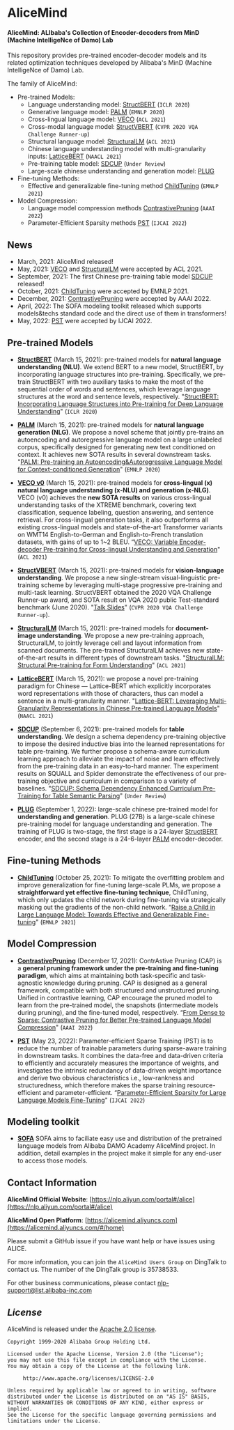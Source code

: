 # AliceMind
#### AliceMind: ALIbaba's Collection of Encoder-decoders from MinD (Machine IntelligeNce of Damo) Lab
This repository provides pre-trained encoder-decoder models and its related optimization techniques developed by Alibaba's MinD (Machine IntelligeNce of Damo) Lab.

The family of AliceMind:
* Pre-trained Models:
     * Language understanding model: [StructBERT](https://github.com/alibaba/AliceMind/tree/main/StructBERT) (```ICLR 2020```)
     * Generative language model: [PALM](https://github.com/alibaba/AliceMind/tree/main/PALM) (```EMNLP 2020```)
     * Cross-lingual language model: [VECO](https://github.com/alibaba/AliceMind/tree/main/VECO) (```ACL 2021```)
     * Cross-modal language model: [StructVBERT](https://github.com/alibaba/AliceMind/tree/main/StructVBERT) (```CVPR 2020 VQA Challenge Runner-up```)
     * Structural language model: [StructuralLM](https://github.com/alibaba/AliceMind/tree/main/StructuralLM) (```ACL 2021```)
     * Chinese language understanding model with multi-granularity inputs: [LatticeBERT](https://github.com/alibaba/AliceMind/tree/main/LatticeBERT) (```NAACL 2021```)
     * Pre-training table model: [SDCUP](https://github.com/alibaba/AliceMind/tree/main/SDCUP) (```Under Review```)
     * Large-scale chinese understanding and generation model: [PLUG](https://github.com/alibaba/AliceMind/tree/main/PLUG)
* Fine-tuning Methods:
     * Effective and generalizable fine-tuning method [ChildTuning](https://github.com/alibaba/AliceMind/tree/main/ChildTuning) (```EMNLP 2021```)
* Model Compression:
     * Language model compression methods [ContrastivePruning](https://github.com/alibaba/AliceMind/tree/main/ContrastivePruning) (```AAAI 2022```)
     * Parameter-Efficient Sparsity methods [PST](https://github.com/alibaba/AliceMind/tree/main/S4/PST) (```IJCAI 2022```)

## News
- March, 2021: AliceMind released!
- May, 2021: [VECO](https://arxiv.org/abs/2010.16046) and [StructuralLM](https://arxiv.org/abs/2105.11210) were accepted by ACL 2021.
- September, 2021: The first Chinese pre-training table model [SDCUP](https://arxiv.org/abs/2103.04399) released!
- October, 2021: [ChildTuning](https://arxiv.org/abs/2109.05687) were accepted by EMNLP 2021.
- December, 2021: [ContrastivePruning](https://github.com/alibaba/AliceMind/tree/main/ContrastivePruning) were accepted by AAAI 2022.
- April, 2022: The SOFA modeling toolkit released which supports models&techs standard code and the direct use of them in transformers!
- May, 2022: [PST](https://arxiv.org/abs/2205.11005) were accepted by IJCAI 2022.

## Pre-trained Models
- [**StructBERT**](StructBERT) (March 15, 2021): pre-trained models for **natural language understanding (NLU)**. We extend BERT to a new model, StructBERT, by incorporating language structures into pre-training. Specifically, we pre-train StructBERT with two auxiliary tasks to make the most of the sequential order of words and sentences, which leverage language structures at the word and sentence levels, respectively. "[StructBERT: Incorporating Language Structures into Pre-training for Deep Language Understanding](https://arxiv.org/abs/1908.04577)" (```ICLR 2020```)

- [**PALM**](PALM) (March 15, 2021): pre-trained models for **natural language generation (NLG)**. We propose a novel scheme that jointly pre-trains an autoencoding and autoregressive language model on a large unlabeled corpus, specifically designed for generating new text conditioned on context. It achieves new SOTA results in several downstream tasks. "[PALM: Pre-training an Autoencoding&Autoregressive Language Model for Context-conditioned Generation](https://arxiv.org/abs/2004.07159)" (```EMNLP 2020```)

- [**VECO v0**](VECO) (March 15, 2021): pre-trained models for **cross-lingual (x) natural language understanding (x-NLU) and generation (x-NLG)**. VECO (v0) achieves the **new SOTA results** on various cross-lingual understanding tasks of the XTREME benchmark, covering text classification, sequence labeling, question answering, and sentence retrieval.  For cross-lingual generation tasks, it also outperforms all existing cross-lingual models and state-of-the-art Transformer variants on WMT14 English-to-German and English-to-French translation datasets, with gains of up to 1~2 BLEU. “[VECO: Variable Encoder-decoder Pre-training for Cross-lingual Understanding and Generation](https://arxiv.org/abs/2010.16046)" (```ACL 2021```)

- [**StructVBERT**](StructVBERT) (March 15, 2021): pre-trained models for **vision-language understanding**. We propose a new single-stream visual-linguistic pre-training scheme by leveraging multi-stage progressive pre-training and multi-task learning. StructVBERT obtained the 2020 VQA Challenge Runner-up award, and SOTA result on VQA 2020 public Test-standard benchmark (June 2020). "[Talk Slides](StructVBERT/StructVBERT-talk.pdf)" (```CVPR 2020 VQA Challenge Runner-up```).

- [**StructuralLM**](StructuralLM) (March 15, 2021): pre-trained models for **document-image understanding**. We propose a new pre-training approach, StructuralLM, to jointly leverage cell and layout information from scanned documents. The pre-trained StructuralLM achieves new state-of-the-art results in different types of downstream tasks. "[StructuralLM: Structural Pre-training for Form Understanding](https://arxiv.org/abs/2105.11210)" (```ACL 2021```)
- [**LatticeBERT**](LatticeBERT) (March 15, 2021): we propose a novel pre-training paradigm for Chinese — Lattice-BERT which explicitly incorporates word representations with those of characters, thus can model a sentence in a multi-granularity manner. "[Lattice-BERT: Leveraging Multi-Granularity Representations in Chinese Pre-trained Language Models](https://arxiv.org/abs/2104.07204)" (`NAACL 2021`)

- [**SDCUP**](SDCUP) (September 6, 2021): pre-trained models for **table understanding**. We design a schema dependency pre-training objective to impose the desired inductive bias into the learned representations for table pre-training. We further propose a schema-aware curriculum learning approach to alleviate the impact of noise and learn effectively from the pre-training data in an easy-to-hard manner. The experiment results on SQUALL and Spider demonstrate the effectiveness of our pre-training objective and curriculum in comparison to a variety of baselines. "[SDCUP: Schema Dependency Enhanced Curriculum Pre-Training for Table Semantic Parsing]()" (```Under Review```) 

- [**PLUG**](PLUG) (September 1, 2022): large-scale chinese pre-trained model for **understanding and generation**. PLUG (27B) is a large-scale chinese pre-training model for language understanding and generation. The training of PLUG is two-stage, the first stage is a 24-layer [StructBERT](https://arxiv.org/abs/1908.04577) encoder, and the second stage is a 24-6-layer [PALM](https://arxiv.org/pdf/2004.07159.pdf?fbclid=IwAR0BNl1IzR5bhcuEbyfNw2UN7MApHFoFP3BN40FKkW8x3bqolK_HilU293I) encoder-decoder.

## Fine-tuning Methods
- [**ChildTuning**](ChildTuning) (October 25, 2021): To mitigate the overfitting problem and improve generalization for fine-tuning large-scale PLMs, we
propose a **straightforward yet effective fine-tuning technique**, ChildTuning, which only updates the child network during fine-tuning via strategically masking out the gradients of the non-child network. “[Raise a Child in Large Language Model: Towards Effective and Generalizable Fine-tuning](https://arxiv.org/abs/2109.05687)" (```EMNLP 2021```)

## Model Compression
- [**ContrastivePruning**](ContrastivePruning) (December 17, 2021): 
ContrAstive Pruning (CAP) is a **general pruning framework under the pre-training and fine-tuning paradigm**, which aims at maintaining both task-specific and task-agnostic knowledge during pruning. CAP is designed as a general framework, compatible with both structured and unstructured pruning. Unified in contrastive learning, CAP encourage the pruned model to learn from the pre-trained model, the snapshots (intermediate models during pruning), and the fine-tuned model, respectively. “[From Dense to Sparse: Contrastive Pruning for Better Pre-trained Language Model Compression](https://arxiv.org/abs/2112.07198)" (```AAAI 2022```)

- [**PST**](S4/PST) (May 23, 2022): 
Parameter-efficient Sparse Training (PST) is to reduce the number of trainable parameters during sparse-aware training in downstream tasks. It combines the data-free and data-driven criteria to efficiently and accurately measures the importance of weights, and investigates the intrinsic redundancy of data-driven weight importance and derive two obvious characteristics i.e., low-rankness and structuredness, which therefore makes the sparse training resource-efficient and parameter-efficient. “[Parameter-Efficient Sparsity for Large Language Models Fine-Tuning](https://arxiv.org/abs/2205.11005)" (```IJCAI 2022```)

## Modeling toolkit
- [**SOFA**](SOFA/README.md) SOFA aims to faciliate easy use and distribution of the pretrained language models from Alibaba DAMO Academy AliceMind project. 
In addition, detail examples in the project make it simple for any end-user to access those models.

## Contact Information
**AliceMind Official Website**: [https://nlp.aliyun.com/portal#/alice](https://nlp.aliyun.com/portal#/alice) 

**AliceMind Open Platform**: [https://alicemind.aliyuncs.com](https://alicemind.aliyuncs.com/#/home)

Please submit a GitHub issue if you have want help or have issues using ALICE.

For more information, you can join the ``AliceMind Users Group`` on DingTalk to contact us. The number of the DingTalk group is 35738533.

For other business communications, please contact nlp-support@list.alibaba-inc.com


## *License*

AliceMind is released under the [Apache 2.0 license](LICENSE).

```
Copyright 1999-2020 Alibaba Group Holding Ltd.

Licensed under the Apache License, Version 2.0 (the "License");
you may not use this file except in compliance with the License.
You may obtain a copy of the License at the following link.

     http://www.apache.org/licenses/LICENSE-2.0

Unless required by applicable law or agreed to in writing, software
distributed under the License is distributed on an "AS IS" BASIS,
WITHOUT WARRANTIES OR CONDITIONS OF ANY KIND, either express or implied.
See the License for the specific language governing permissions and
limitations under the License.
```

